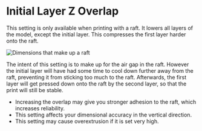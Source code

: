 Initial Layer Z Overlap
====
This setting is only available when printing with a raft. It lowers all layers of the model, except the initial layer. This compresses the first layer harder onto the raft.

![Dimensions that make up a raft](../images/raft_dimensions.svg)

The intent of this setting is to make up for the air gap in the raft. However the initial layer will have had some time to cool down further away from the raft, preventing it from sticking too much to the raft. Afterwards, the first layer will get pressed down onto the raft by the second layer, so that the print will still be stable.
* Increasing the overlap may give you stronger adhesion to the raft, which increases reliability.
* This setting affects your dimensional accuracy in the vertical direction.
* This setting may cause overextrusion if it is set very high.